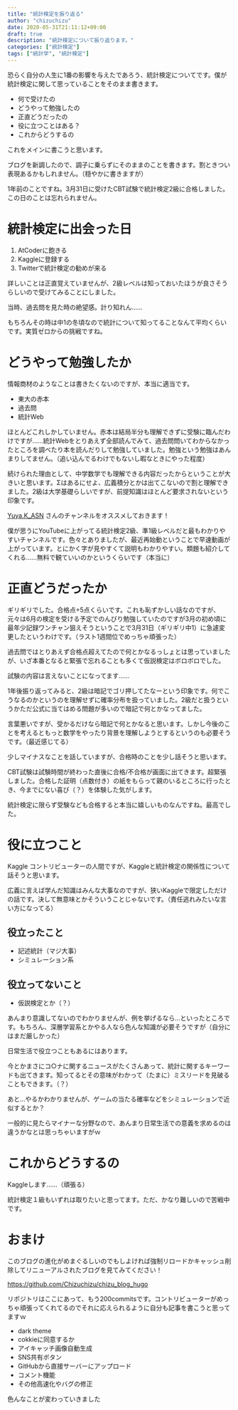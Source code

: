 ```yaml
---
title: "統計検定を振り返る"
author: "chizuchizu"
date: 2020-05-31T21:11:12+09:00
draft: true
description: "統計検定について振り返ります。"
categories: ["統計検定"]
tags: ["統計学", "統計検定"]
---
```


恐らく自分の人生に1番の影響を与えたであろう、統計検定についてです。僕が統計検定に関して思っていることをそのまま書きます。

- 何で受けたの
- どうやって勉強したの
- 正直どうだったの
- 役に立つことはある？
- これからどうするの

これをメインに書こうと思います。

ブログを新調したので、調子に乗らずにそのままのことを書きます。割ときつい表現あるかもしれません。（穏やかに書きますが）

1年前のことですね。3月31日に受けたCBT試験で統計検定2級に合格しました。この日のことは忘れられません。

# 統計検定に出会った日

1. AtCoderに飽きる
2. Kaggleに登録する
3. Twitterで統計検定の勧めが来る

詳しいことは正直覚えていませんが、2級レベルは知っておいたほうが良さそうらしいので受けてみることにしました。

当時、過去問を見た時の絶望感。計り知れん……

もちろんその時は中1の冬頃なので統計について知ってることなんて平均くらいです。実質ゼロからの挑戦ですね。

# どうやって勉強したか

情報商材のようなことは書きたくないのですが、本当に適当です。

- 東大の赤本
- 過去問
- 統計Web

ほとんどこれしかしていません。赤本は結局半分も理解できずに受験に臨んだわけですが……統計Webをとりあえず全部読んでみて、過去問問いてわからなかったところを調べたり本を読んだりして勉強していました。勉強という勉強はあんまりしてません。（追い込んでるわけでもないし暇なときにやった程度）

続けられた理由として、中学数学でも理解できる内容だったからということが大きいと思います。Σはあるにせよ、広義積分とかは出てこないので割と理解できました。2級は大学基礎らしいですが、前提知識はほとんど要求されないという印象です。



[Yuya.K_ASN](https://www.youtube.com/channel/UCMQAtnp07Genb7egZNrmrLg) さんのチャンネルをオススメしておきます！

僕が思うにYouTubeに上がってる統計検定2級、準1級レベルだと最もわかりやすいチャンネルです。色々とありましたが、最近再始動ということで早速動画が上がっています。とにかく字が見やすくて説明もわかりやすい。類題も紹介してくれる……無料で観ていいのかというくらいです（本当に）

# 正直どうだったか

ギリギリでした。合格点+5点くらいです。これも恥ずかしい話なのですが、元々は6月の検定を受ける予定でのんびり勉強していたのですが3月の初め頃に最年少記録ワンチャン狙えそうということで3月31日（ギリギリ中1）に急遽変更したというわけです。（ラスト1週間位でめっちゃ頑張った）

過去問ではとりあえず合格点超えてたので何とかなるっしょとは思っていましたが、いざ本番となると緊張で忘れることも多くて仮説検定はボロボロでした。

試験の内容は言えないことになってます……



1年後振り返ってみると、2級は暗記でゴリ押してたなーという印象です。何でこうなるのかというのを理解せずに確率分布を扱っていました。2級だと扱うというかただ公式に当てはめる問題が多いので暗記で何とかなってました。

言葉悪いですが、受かるだけなら暗記で何とかなると思います。しかし今後のことを考えるともっと数学をやったり背景を理解しようとするというのも必要そうです。（最近感じてる）



少しマイナスなことを話していますが、合格時のことを少し話そうと思います。

CBT試験は試験時間が終わった直後に合格/不合格が画面に出てきます。超緊張しました。合格した証明（点数付き）の紙をもらって親のいるところに行ったとき、今までにない喜び（？）を体験した気がします。

統計検定に限らず受験なども合格すると本当に嬉しいものなんですね。最高でした。

# 役に立つこと

Kaggle コントリビューターの人間ですが、Kaggleと統計検定の関係性について話そうと思います。

広義に言えば学んだ知識はみんな大事なのですが、狭いKaggleで限定しただけの話です。決して無意味とかそういうことじゃないです。（責任逃れみたいな言い方になってる）

##  役立ったこと

- 記述統計（マジ大事）
- シミュレーション系

## 役立ってないこと

- 仮説検定とか（？）

あんまり意識してないのでわかりませんが、例を挙げるなら…といったところです。もちろん、深層学習系とかやる人なら色んな知識が必要そうですが（自分にはまだ厳しかった）



日常生活で役立つこともあるにはあります。

今とかまさにコ○ナに関するニュースがたくさんあって、統計に関するキーワードも出てきます。知ってるとその意味がわかって（たまに）ミスリードを見破ることもできます。（？）

あと…やるかわかりませんが、ゲームの当たる確率などをシミュレーションで近似するとか？

一般的に見たらマイナーな分野なので、あんまり日常生活での意義を求めるのは違うかなとは思っちゃいますがｗ

# これからどうするの

Kaggleします……（頑張る）

統計検定１級もいずれは取りたいと思ってます。ただ、かなり難しいので苦戦中です。



# おまけ

このブログの進化がめまぐるしいのでもしよければ強制リロードかキャッシュ削除してリニューアルされたブログを見てみてください！

https://github.com/Chizuchizu/chizu_blog_hugo

リポジトリはここにあって、もう200commitsです。コントリビューターがめっちゃ頑張ってくれてるのでそれに応えられるように自分も記事を書こうと思ってますｗ

- dark theme
- cokkieに同意するか
- アイキャッチ画像自動生成
- SNS共有ボタン
- GitHubから直接サーバーにアップロード
- コメント機能
- その他高速化やバグの修正

色んなことが変わっていきました